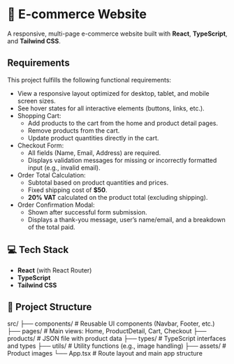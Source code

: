 # 🛒 E-commerce Website

A responsive, multi-page e-commerce website built with **React**, **TypeScript**, and **Tailwind CSS**.

## Requirements

This project fulfills the following functional requirements:

- View a responsive layout optimized for desktop, tablet, and mobile screen sizes.
- See hover states for all interactive elements (buttons, links, etc.).
- Shopping Cart:
  - Add products to the cart from the home and product detail pages.
  - Remove products from the cart.
  - Update product quantities directly in the cart.
- Checkout Form:
  - All fields (Name, Email, Address) are required.
  - Displays validation messages for missing or incorrectly formatted input (e.g., invalid email).
- Order Total Calculation:
  - Subtotal based on product quantities and prices.
  - Fixed shipping cost of **$50**.
  - **20% VAT** calculated on the product total (excluding shipping).
- Order Confirmation Modal:
  - Shown after successful form submission.
  - Displays a thank-you message, user’s name/email, and a breakdown of the total paid.


## 💻 Tech Stack

- **React** (with React Router)
- **TypeScript**
- **Tailwind CSS**


## 📁 Project Structure

src/
├── components/ # Reusable UI components (Navbar, Footer, etc.)
├── pages/ # Main views: Home, ProductDetail, Cart, Checkout
├── products/ # JSON file with product data
├── types/ # TypeScript interfaces and types
├── utils/ # Utility functions (e.g., image handling)
├── assets/ # Product images
└── App.tsx # Route layout and main app structure
